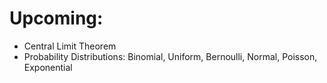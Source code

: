 # Upcoming:

- Central Limit Theorem
- Probability Distributions: Binomial, Uniform, Bernoulli, Normal, Poisson, Exponential
